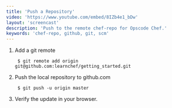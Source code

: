 ```yaml
---
title: 'Push a Repository'
video: 'https://www.youtube.com/embed/8IZb4e1_bDw'
layout: 'screencast'
description: 'Push to the remote chef-repo for Opscode Chef.'
keywords: 'chef-repo, github, git, scm'
---
```


1. Add a git remote

        $ git remote add origin git@github.com:learnchef/getting_started.git

1. Push the local repository to github.com

        $ git push -u origin master

1. Verify the update in your browser.
